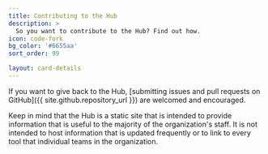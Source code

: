 ```yaml
---
title: Contributing to the Hub
description: >
  So you want to contribute to the Hub? Find out how.
icon: code-fork
bg_color: '#6655aa'
sort_order: 99

layout: card-details
---
```


If you want to give back to the Hub, [submitting issues and pull requests on GitHub]({{ site.github.repository_url }}) are welcomed and encouraged.

Keep in mind that the Hub is a static site that is intended to provide information that is useful to the majority of the organization's staff. It is not intended to host information that is updated frequently or to link to every tool that individual teams in the organization.
